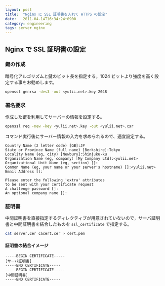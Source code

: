 ```yaml
---
layout: post
title:  "Nginx に SSL 証明書を入れて HTTPS の設定"
date:   2011-04-14T16:34:24+0900
category: engineering
tags: server nginx
---
```


## Nginx で SSL 証明書の設定

### 鍵の作成

暗号化アルゴリズムと鍵のビット長を指定する。1024 ビットより強度を高く設定する事をお勧めします。

```sh
openssl genrsa -des3 -out <yulii.net>.key 2048
```

### 署名要求

作成した鍵を利用してサーバーの情報を設定する。

```sh
openssl req -new -key <yulii.net>.key -out <yulii.net>.csr
```

コマンド実行後にサーバー情報の入力を求められるので、適宜設定する。

```
Country Name (2 letter code) [GB]:JP
State or Province Name (full name) [Berkshire]:Tokyo
Locality Name (eg, city) [Newbury]:Shinjuku-ku
Organization Name (eg, company) [My Company Ltd]:<yulii.net>
Organizational Unit Name (eg, section) []:
Common Name (eg, your name or your server's hostname) []:<yulii.net>
Email Address []:

Please enter the following 'extra' attributes
to be sent with your certificate request
A challenge password []:
An optional company name []:
```

### 証明書
中間証明書を直接指定するディレクティブが用意されていないので，サーバ証明書と中間証明書を結合したものを `ssl_certificate` で指定する。

```sh
cat server.cer cacert.cer > cert.pem
```

#### 証明書の結合イメージ

```
-----BEGIN CERTIFICATE-----
[サーバ証明書]
-----END CERTIFICATE-----
-----BEGIN CERTIFICATE-----
[中間証明書]
-----END CERTIFICATE-----
```
